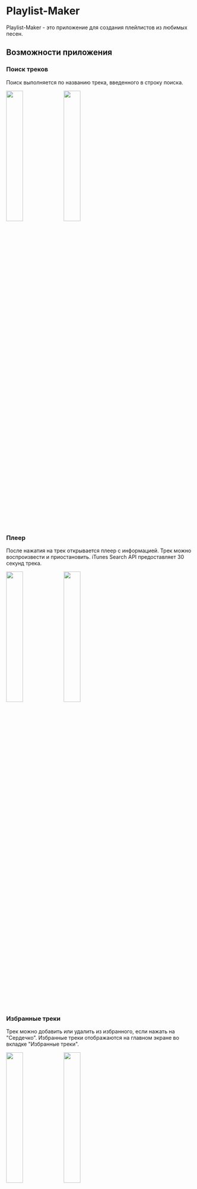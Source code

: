 # Playlist-Maker
Playlist-Maker - это приложение для создания плейлистов из любимых песен.
## Возможности приложения
### Поиск треков
Поиск выполняется по названию трека, введенного в строку поиска.

<img src="https://github.com/Barsec13/Playlist-Maker/assets/32902739/409861dc-dcf5-4561-914d-5244db4d6916" width=30% height=30%> <img src="https://github.com/Barsec13/Playlist-Maker/assets/32902739/5d599a21-44f7-4007-8611-2046251553eb" width=30% height=30%>

### Плеер
После нажатия на трек открывается плеер с информацией. Трек можно воспроизвести и приостановить. iTunes Search API предоставляет 30 секунд трека.

<img src="https://github.com/Barsec13/Playlist-Maker/assets/32902739/1c34b916-7cad-40c8-af28-cc7a9e94068b" width=30% height=30%> <img src="https://github.com/Barsec13/Playlist-Maker/assets/32902739/58a5dad1-1d2f-4506-8ad8-8eea26ca1f7c" width=30% height=30%>

### Избранные треки
Трек можно добавить или удалить из избранного, если нажать на "Сердечко". Избранные треки отображаются на главном экране во вкладке "Избранные треки".

<img src="https://github.com/Barsec13/Playlist-Maker/assets/32902739/dc616897-61f5-49e8-9287-9b8503bbd01f" width=30% height=30%> <img src="https://github.com/Barsec13/Playlist-Maker/assets/32902739/e3a1b85d-fbc3-4120-982d-a5bb24b4f123" width=30% height=30%>

### История поиска
Ранее открытые треки отображаются на экране "Поиск" при пустой строке поиска. Историю поиска можно очистить.

<img src="https://github.com/Barsec13/Playlist-Maker/assets/32902739/1df7ccf8-083e-4801-b9b9-b014138ee291" width=30% height=30%>

### Плейлист
Трек можно добавить в ранее созданный плейлист. Также можно создать новый плейлист.

<img src="https://github.com/Barsec13/Playlist-Maker/assets/32902739/918353a7-06ab-451d-a653-bcb0434d9266" width=30% height=30%>

При создании плейлиста можно выбрать изображение из памяти телефона и добавить описание. Обязательно нужно указать название плейлиста.
Для доступа к галлерее устройства необходимо предоставить разрешение.

<img src="https://github.com/Barsec13/Playlist-Maker/assets/32902739/b184e897-3413-4b76-bfce-64e869b971df" width=30% height=30%> <img src="https://github.com/Barsec13/Playlist-Maker/assets/32902739/f48c502f-a38c-45c0-9496-c354642be988" width=30% height=30%>

Все плейлисты отображаются на главном экране во вкладке "Плейлист".

<img src="https://github.com/Barsec13/Playlist-Maker/assets/32902739/3c1d9647-19ee-4660-9dd1-547987f8f15a" width=30% height=30%> <img src="https://github.com/Barsec13/Playlist-Maker/assets/32902739/24c45e3f-194d-4757-981e-8f651ee089fd" width=30% height=30%>

Если нажать на плейлист, откроется список треков, ранее добавленных в плейлист и информация о плейлисте.

<img src="https://github.com/Barsec13/Playlist-Maker/assets/32902739/b3cdd80a-349d-47ce-b37b-5c346a381a76" width=30% height=30%>

Удалить трек можно через долгое нажатие.

<img src="https://github.com/Barsec13/Playlist-Maker/assets/32902739/593413b3-4fad-4ef9-801c-40c2a99c421a" width=30% height=30%>

Если раскрыть меню, можно поделиться плейлистом в виде списка треков, отредактировать плейлист или удалить его.

<img src="https://github.com/Barsec13/Playlist-Maker/assets/32902739/2b1523bc-96c8-4634-9eb3-1d66401d36dc" width=30% height=30%> <img src="https://github.com/Barsec13/Playlist-Maker/assets/32902739/c841daaf-79fd-48bf-aa95-e68e42bf8b27" width=30% height=30%> <img src="https://github.com/Barsec13/Playlist-Maker/assets/32902739/2a4ef845-0c77-4aab-a90d-5b5857a283e5" width=30% height=30%>

### Настройки
На экране настройки можно изменить тему на темную.

<img src="https://github.com/Barsec13/Playlist-Maker/assets/32902739/e8cee8b7-8364-4832-9084-9912591db0c4" width=30% height=30%>

Поделиться приложением в сторонних приложениях, написать в поддержку и прочитать пользовательское соглашение

<img src="https://github.com/Barsec13/Playlist-Maker/assets/32902739/b41a2c8f-3ce9-4c6d-90d8-c4db8423f496" width=30% height=30%>

## Используемый стек технологий
Kotlin, ViewModel, Okhttp, Git, Android SDK, Retrofit2, Room, Coroutines Flow, Koin, LiveData, Jetpack Navigation Component, RecyclerView, Intent, SharedPreferences, MediaPlayer, Permissions Peko, BottomNavigationView, Fragment, ViewPager2, TabLayout, ConstrainLayout.

## Общие требования
Приложение поддерживает устройства, начиная с Android 7 (minSdkVersion = 24)
